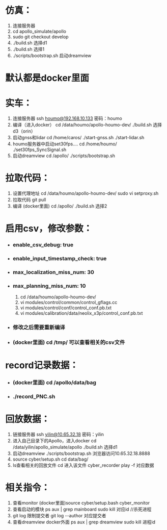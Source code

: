 # 仿真：
1. 连接服务器
2. cd apollo_simulate/apollo
3. sudo git checkout develop
4. ./build.sh 选择d1
5. ./build.sh 选择1
6. ./scripts/bootstrap.sh 启动dreamview

# 默认都是docker里面

# 实车：
1. 连接服务器 
   ssh houmo@192.168.10.133 密码：houmo
2. 编译（进入docker）
    cd /data/houmo/apollo-houmo-dev/
    ./build.sh 选择d3（orin）
3. 启动gnss和lidar
    cd /home/caros/
    ./start-gnss.sh
    ./start-lidar.sh
4. houmo服务器中启动set30fps....
    cd /home/houmo/
    ./set30fps_SyncSignal.sh
5. 启动dreamview
    cd /apollo/
    ./scripts/bootstrap.sh


# 拉取代码：
1. 设置代理地址
    cd /data/houmo/apollo-houmo-dev/
    sudo vi setproxy.sh
2. 拉取代码
    git pull
3. 编译
    (docker里面) cd /apollo/
    ./build.sh 选择2


# 启用csv，修改参数：
- ### enable_csv_debug: true
- ### enable_input_timestamp_check: true
- ### max_localization_miss_num: 30
- ### max_planning_miss_num: 10
    1. cd /data/houmo/apollo-houmo-dev/
    2. vi modules/control/common/control_gflags.cc
    3. vi modules/control/conf/control_conf.pb.txt
    4. vi modules/calibration/data/neolix_x3p/control_conf.pb.txt
- ### 修改之后需要重新编译
- ### (docker里面) cd /tmp/ 可以查看相关的csv文件


# record记录数据：
- ### (docker里面) cd /apollo/data/bag
- ### ./record_PNC.sh


# 回放数据：
1. 链接服务器
    ssh yilin@10.65.32.18  密码：yilin
2. 进入自己目录下的Apollo，进入docker
    cd /data/yilin/apollo_simulate/apollo
    ./build.sh  选择d1
3. 启动dreamview
    ./scripts/bootstrap.sh
    浏览器访问10.65.32.18.8888
4. 
    source cyber/setup.sh
    cd data/bag/
5. ls查看相关的回放文件
    cd 进入该文件
    cyber_recorder play -f 对应数据


# 相关指令：
1. 查看monitor
    (docker里面)source cyber/setup.bash
    cyber_monitor
2. 查看启动的模块
    ps aux | grep mainboard
    sudo kill 对应id //杀死进程
3. git log 限制提交者
    git log --author 对应提交者
4. 查看dreamview
     docker外面
     ps aux | grep dreamview
     sudo kill 进程id

